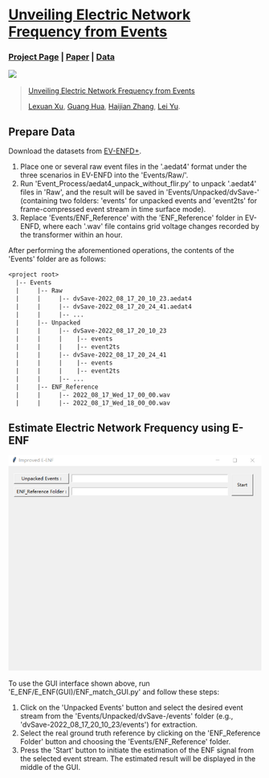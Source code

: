 # [Unveiling Electric Network Frequency from Events](https://xlx-creater.github.io/Improved_E-ENF/)

### [Project Page](https://xlx-creater.github.io/Improved_E-ENF/) | [Paper](https://arxiv.org/pdf/2305.02597.pdf) | [Data](https://whueducn-my.sharepoint.com/:f:/g/personal/2018302120267_whu_edu_cn/EkJtb2JNiWtJnASq_kckTZ8BAVymlOXmrEthItfKRVtGmA?e=RNNzez)

<img src='https://github.com/xlx-creater/E-ENF/blob/main/Illustration.png'/> 

> [Unveiling Electric Network Frequency from Events](https://xlx-creater.github.io/Improved_E-ENF/) 
>
>  [Lexuan Xu](https://scholar.google.com.hk/citations?hl=zh-CN&user=g3itm8IAAAAJ), [Guang Hua](https://ghua-ac.github.io/), [Haijian Zhang](https://scholar.google.com/citations?user=cEWbejoAAAAJ&hl=zh-CN&oi=ao), [Lei Yu](https://scholar.google.com/citations?user=Klc_GHUAAAAJ&hl=zh-CN).
>


## Prepare Data

Download the datasets from [EV-ENFD+](https://whueducn-my.sharepoint.com/:f:/g/personal/2018302120267_whu_edu_cn/EkJtb2JNiWtJnASq_kckTZ8BAVymlOXmrEthItfKRVtGmA?e=RNNzez).


1. Place one or several raw event files in the '.aedat4' format under the three scenarios in EV-ENFD into the 'Events/Raw/'.
2. Run 'Event_Process/aedat4_unpack_without_flir.py' to unpack '.aedat4' files in 'Raw', and the result will be saved in 'Events/Unpacked/dvSave-' (containing two folders: 'events' for unpacked events and 'event2ts' for frame-compressed event stream in time surface mode).
3. Replace 'Events/ENF_Reference' with the 'ENF_Reference' folder in EV-ENFD, where each '.wav' file contains grid voltage changes recorded by the transformer within an hour.


After performing the aforementioned operations, the contents of the 'Events' folder are as follows:
```
<project root>
  |-- Events
  |     |-- Raw
  |     |     |-- dvSave-2022_08_17_20_10_23.aedat4
  |     |     |-- dvSave-2022_08_17_20_24_41.aedat4
  |     |     |-- ...
  |     |-- Unpacked
  |     |     |-- dvSave-2022_08_17_20_10_23
  |     |     |    |-- events
  |     |     |    |-- event2ts
  |     |     |-- dvSave-2022_08_17_20_24_41
  |     |     |    |-- events
  |     |     |    |-- event2ts
  |     |     |-- ...     
  |     |-- ENF_Reference
  |     |     |-- 2022_08_17_Wed_17_00_00.wav
  |     |     |-- 2022_08_17_Wed_18_00_00.wav
```


## Estimate Electric Network Frequency using E-ENF

<img src='https://github.com/xlx-creater/Improved_E-ENF/blob/main/GUI.png' />

To use the GUI interface shown above, run 'E_ENF/E_ENF(GUI)/ENF_match_GUI.py' and follow these steps:

1. Click on the 'Unpacked Events' button and select the desired event stream from the 'Events/Unpacked/dvSave-/events' folder (e.g., 'dvSave-2022_08_17_20_10_23/events') for extraction.
2. Select the real ground truth reference by clicking on the 'ENF_Reference Folder' button and choosing the 'Events/ENF_Reference' folder.
3. Press the 'Start' button to initiate the estimation of the ENF signal from the selected event stream. The estimated result will be displayed in the middle of the GUI.


